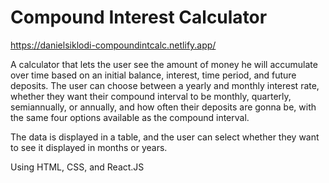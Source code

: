 # Compound Interest Calculator

https://danielsiklodi-compoundintcalc.netlify.app/

A calculator that lets the user see the amount of money he will accumulate over time based on an initial balance, interest, time period, and future deposits.
The user can choose between a yearly and monthly interest rate, whether they want their compound interval to be monthly, quarterly, semiannually, or annually, and how often their deposits are gonna be, with the same four options available as the compound interval.

The data is displayed in a table, and the user can select whether they want to see it displayed in months or years.

Using HTML, CSS, and React.JS

